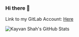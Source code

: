 ### Hi there 👋

<!--
**KayvanShah1/KayvanShah1** is a ✨ _special_ ✨ repository because its `README.md` (this file) appears on your GitHub profile.

Here are some ideas to get you started:

- 🔭 I’m currently working on ...
- 🌱 I’m currently learning ...
- 👯 I’m looking to collaborate on ...
- 🤔 I’m looking for help with ...
- 💬 Ask me about ...
- 📫 How to reach me: ...
- 😄 Pronouns: ...
- ⚡ Fun fact: ...
-->

Link to my GitLab Account: [Here](https://gitlab.com/kayvanshah1)

![Kayvan Shah's GitHub Stats](https://github-readme-stats.vercel.app/api?username=KayvanShah1&count_private=true&show_icons=true&theme=tokyonight&hide_border=true)
